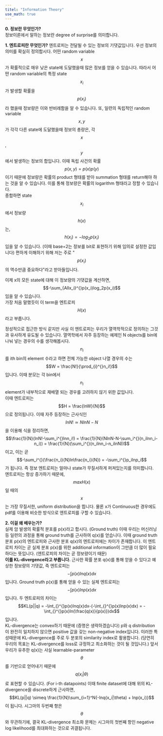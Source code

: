 ```yaml
---
titel: "Information Theory"
use_math: true
---
```


**0. 정보란 무엇인가?**  
정보이론에서 말하는 정보란 degree of surprise를 의미합니다. 

**1. 엔트로피란 무엇인가?**
엔트로피는 전달될 수 있는 정보의 기댓값입니다. 우선 정보의 의미를 확실히 정의합시다.
어떤 random variable $$x$$가 확률적으로 매우 낮은 state에 도달했을때 많은 정보를 얻을 수 있습니다. 따라서 어떤 random variable의 특정 state $$x_i$$가 발생할 확률을 $$p(x_i)$$라 했을때 정보량은 이와 반비례함을 알 수 있습니다. 또, 일련의 독립적인 random variable $$x, y$$가 각각 다른 state에 도달했을때 정보의 총량은, 각 $$x$$, $$y$$에서 발생하는 정보의 합입니다. 이때 독립 사건의 확률 $$p(x,y) = p(x)p(y)$$이기 때문에 정보량은 확률의 product 형태를 받아 summation 형태를 return해야 하는 것을 알 수 있습니다. 이를 통해 정보량은 확률의 logarithm 형태라고 정할 수 있습니다.  
종합하면 state $$x_i$$에서 정보량 $$h(x)$$는,  
$$h(x_i) = -log_2p(x_i)$$임을 알 수 있습니다. (이때 base=2는 정보를 bit로 표현하기 위해 임의로 설정한 값입니다) 편하게 이해하기 위해 저는 주로 "$$p(x_i)$$의 역수만큼 중요하다"라고 받아들입니다.

이제 x의 모든 state에 대해 이 정보량의 기댓값을 계산하면,  
$$-\sum_{Allx_i}^{}p(x_i)log_2p(x_i)$$임을 알 수 있습니다.  
가장 처음 말했듯이 이 term을 엔트로피 $$H(x)$$라고 부릅니다.  
  
정성적으로 접근한 방식 같지만 사실 이 엔트로피는 우리가 열역학적으로 정의하는 그것과 유사하게 유도될 수 있습니다. 열역학에서 자주 등장하는 예제인 N objects를 bin에 나눠 넣는 경우의 수를 생각해봅시다. $$n_i$$를 ith bin의 element 수라고 하면 전체 가능한 object 나열 경우의 수는  
$$W = \frac{N!}{\prod_{i}^{}n_i!}$$입니다. 이때 분모는 각 bin에서 $$n_i$$ element가 내부적으로 재배열 되는 경우를 고려하지 않기 위한 값입니다.  
이때 엔트로피는 $$H = \frac{lnW}{N}$$으로 정의됩니다. 이때 자주 등장하는 근사식인 $$lnN!\simeq NlnN-N$$을 이용해 식을 정리하면,  
$$\frac{1}{N}(lnN!-\sum_i^{}lnn_i!) = \frac{1}{N}(NlnN-N-\sum_i^{}(n_ilnn_i-n_i)) = \frac{1}{N}(\sum_i^{}(n_ilnn_i-n_ilnN))$$이고, 이는 곧  
$$-\sum_i^{}(\frac{n_i}{N}ln\frac{n_i}{N}) = -\sum_i^{}p_ilnp_i$$가 됩니다. 즉 정보 엔트로피는 얼마나 state가 무질서하게 퍼져있는지를 의미합니다. 엔트로피는 항상 증가하기 때문에, $$max H(x)$$일 때의 $$x$$는 가장 무질서한, uniform distribution을 띕니다. 물론 x가 Continuous한 경우에도 pdf를 이용해 비슷한 방식으로 엔트로피를 구할 수 있습니다.

**2. 이걸 왜 배우는가?**  
실제 암 발생의 확률적 분포를 p(x)라고 합시다. (Ground truth) 이때 우리는 머신러닝 등 일련의 과정을 통해 ground truth를 근사하여 q(x)를 얻습니다. 이때 ground truth 분포 p(x)의 엔트로피와 근사한 분포 q(x)의 엔트로피에는 차이가 존재합니다. 이 엔트로피 차이는 곧 실제 분포 p(x)를 위한 additional information이 그만큼 더 많이 필요하다는 뜻입니다. (엔트로피의 차이는 곧 정보량이기 때문)   
**이를 KL-divergence라고 부릅니다.** 근사한 확률 분포 q(x)를 통해 얻을 수 있다고 예상한 정보량의 기댓값, 즉 엔트로피는 $$-\int_{}^{}p(x)lnq(x)dx $$입니다. Ground truth p(x)를 통해 얻을 수 있는 실제 엔트로피는 $$-\int_{}^{}p(x)lnp(x)dx$$입니다. 두 엔트로피의 차이는   
$$KL(p||q) = -\int_{}^{}p(x)lnq(x)dx-(-\int_{}^{}p(x)lnp(x)dx) = -\int_{}^{}p(x)ln(\frac{q(x)}{p(x)})dx$$입니다.  
KL-divergence는 convex하기 때문에 (증명은 생략하겠습니다) p와 q distribution이 완전히 일치하지 않으면 positive 값을 갖는 non-negative index입니다. 이러한 특성때문에 KL-divergence를 주로 두 분포의 similarity index로 활용합니다. (당연히 우리의 목표는 KL-divergence를 loss로 규정하고 최소화하는 것이 될 것입니다.)
앞서 우리가 유추한 q(x)는 사실 learnable-parameter $$\theta$$를 기반으로 얻어내기 때문에 $$q(x_i|\theta)$$로 표현할 수 있습니다. (For i-th datapoints) 이때 finite dataset에 대해 위의 KL-divergence을 discrete하게 근사하면,  
$$KL(p||q) \simeq \frac{1}{N}\sum_{i=1}^N{-lnq(x_i|\theta) + lnp(x_i)}$$이 됩니다. 시그마의 두번째 항은 $$\theta$$와 무관하기에, 결국 KL-divergence 최소화 문제는 시그마의 첫번째 항인 negative log likelihood를 최대화하는 것으로 귀결됩니다.
